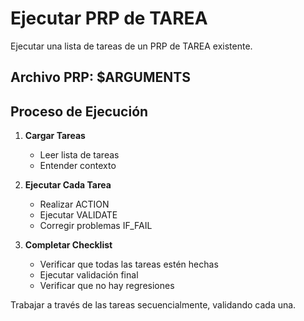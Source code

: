 # Ejecutar PRP de TAREA

Ejecutar una lista de tareas de un PRP de TAREA existente.

## Archivo PRP: $ARGUMENTS

## Proceso de Ejecución

1. **Cargar Tareas**
   - Leer lista de tareas
   - Entender contexto

2. **Ejecutar Cada Tarea**
   - Realizar ACTION
   - Ejecutar VALIDATE
   - Corregir problemas IF_FAIL

3. **Completar Checklist**
   - Verificar que todas las tareas estén hechas
   - Ejecutar validación final
   - Verificar que no hay regresiones

Trabajar a través de las tareas secuencialmente, validando cada una.